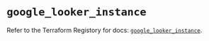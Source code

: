 # `google_looker_instance`

Refer to the Terraform Registory for docs: [`google_looker_instance`](https://registry.terraform.io/providers/hashicorp/google/5.29.0/docs/resources/looker_instance).
